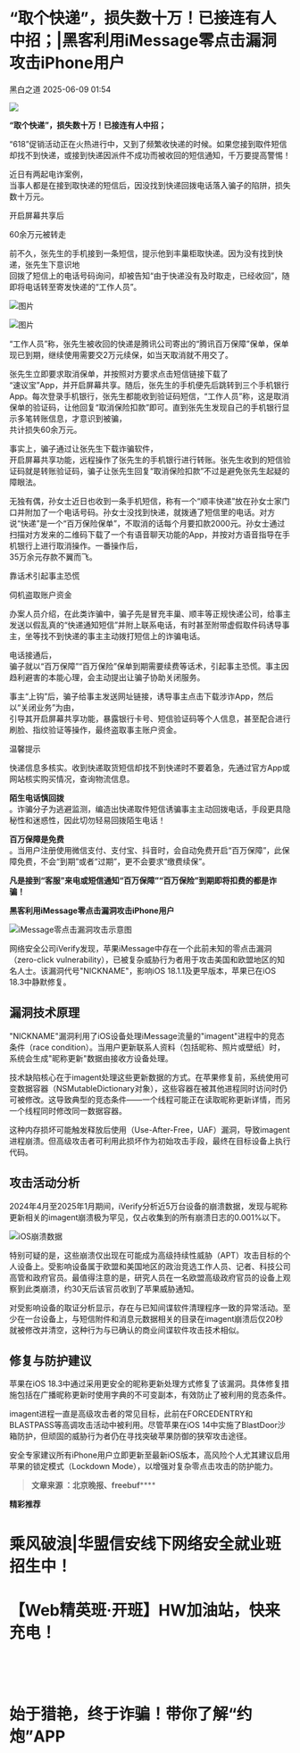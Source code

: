 #  “取个快递”，损失数十万！已接连有人中招；|黑客利用iMessage零点击漏洞攻击iPhone用户  
 黑白之道   2025-06-09 01:54  
  
![](https://mmbiz.qpic.cn/mmbiz_gif/3xxicXNlTXLicwgPqvK8QgwnCr09iaSllrsXJLMkThiaHibEntZKkJiaicEd4ibWQxyn3gtAWbyGqtHVb0qqsHFC9jW3oQ/640?wx_fmt=gif "")  
  
**“取个快递”，损失数十万！已接连有人中招；**  
  
  
  
“618”促销活动正在火热进行中，又到了频繁收快递的时候。如果您接到取件短信却找不到快递，或接到快递因派件不成功而被收回的短信通知，千万要提高警惕！  
  
近日有两起电诈案例，  
当事人都是在接到取快递的短信后，因没找到快递回拨电话落入骗子的陷阱，损失数十万元。  
  
开启屏幕共享后  
  
60余万元被转走  
  
前不久，张先生的手机接到一条短信，提示他到丰巢柜取快递。因为没有找到快递，张先生下意识地  
回拨了短信上的电话号码询问，却被告知“由于快递没有及时取走，已经收回”，随即将电话转至寄发快递的“工作人员”。  
  
![图片](https://mmbiz.qpic.cn/sz_mmbiz_jpg/CmOFdN2j62llGV0uutrckzGsGbHRPpamicDZu9h2qYeHjn9oJIqMtOTZ8gpaPsGCv27A51ibBGmVocVBDVsib2jSg/640?wx_fmt=jpeg&from=appmsg&wxfrom=13&tp=wxpic "")  
  
![图片](https://mmbiz.qpic.cn/sz_mmbiz_jpg/CmOFdN2j62llGV0uutrckzGsGbHRPpamfEfYK2lB8VaV7cJricxP6CKaHPvnfOS4RYbJiakaDaK9jibpiaEusUSr3A/640?wx_fmt=jpeg&from=appmsg&wxfrom=13&tp=wxpic "")  
  
“工作人员”称，张先生被收回的快递是腾讯公司寄出的“腾讯百万保障”保单，保单现已到期，继续使用需要交2万元续保，如当天取消就不用交了。  
  
张先生立即要求取消保单，并按照对方要求点击短信链接下载了  
“速议宝”App，并开启屏幕共享。随后，张先生的手机便先后跳转到三个手机银行App。每次登录手机银行，张先生都能收到验证码短信，“工作人员”称，这是取消保单的验证码，让他回复“取消保险扣款”即可。直到张先生发现自己的手机银行显示多笔转账信息，才意识到被骗，  
共计损失60余万元。  
  
事实上，骗子通过让张先生下载诈骗软件，  
开启屏幕共享功能，远程操作了张先生的手机银行进行转账。张先生收到的短信验证码就是转账验证码，骗子让张先生回复“取消保险扣款”不过是避免张先生起疑的障眼法。  
  
无独有偶，孙女士近日也收到一条手机短信，称有一个“顺丰快递”放在孙女士家门口并附加了一个电话号码。孙女士没找到快递，就拨通了短信里的电话。对方说“快递”是一个“百万保险保单”，不取消的话每个月要扣款2000元。孙女士通过扫描对方发来的二维码下载了一个有语音聊天功能的App，并按对方语音指导在手机银行上进行取消操作。一番操作后，  
35万余元存款不翼而飞。  
  
靠话术引起事主恐慌  
  
伺机盗取账户资金  
  
办案人员介绍，在此类诈骗中，骗子先是冒充丰巢、顺丰等正规快递公司，给事主发送以假乱真的“快递通知短信”并附上联系电话，有时甚至附带虚假取件码诱导事主，坐等找不到快递的事主主动拨打短信上的诈骗电话。  
  
电话接通后，  
骗子就以“百万保障”“百万保险”保单到期需要续费等话术，引起事主恐慌。事主因趋利避害的本能心理，会主动提出让骗子协助关闭服务。  
  
事主“上钩”后，骗子给事主发送网址链接，诱导事主点击下载涉诈App，然后以“关闭业务”为由，  
引导其开启屏幕共享功能，暴露银行卡号、短信验证码等个人信息，甚至配合进行刷脸、指纹验证等操作，最终盗取事主账户资金。  
  
温馨提示  
  
快递信息多核实。收到快递取货短信却找不到快递时不要着急，先通过官方App或网站核实购买情况，查询物流信息。  
  
**陌生电话慎回拨**  
。诈骗分子为逃避监测，编造出快递取件短信诱骗事主主动回拨电话，手段更具隐秘性和迷惑性，因此切勿轻易回拨陌生电话！  
  
**百万保障是免费**  
。当用户注册使用微信支付、支付宝、抖音时，会自动免费开启“百万保障”，此保障免费，不会“到期”或者“过期”，更不会要求“缴费续保”。  
  
**凡是接到“客服”来电或短信通知“百万保障”“百万保险”到期即将扣费的都是诈骗！**  
  
**黑客利用iMessage零点击漏洞攻击iPhone用户**  
  
  
![iMessage零点击漏洞攻击示意图](https://mmbiz.qpic.cn/mmbiz_jpg/3xxicXNlTXL8ibibib3t3umBQnURaCo9pcEgHKzWEHOjW4ucAeWTZsqZofn0cWEBpQnycYGM4Kqv3lSibsU3yP3icUKg/640?wx_fmt=jpeg&from=appmsg "")  
  
网络安全公司iVerify发现，苹果iMessage中存在一个此前未知的零点击漏洞（zero-click vulnerability），已被复杂威胁行为者用于攻击美国和欧盟地区的知名人士。该漏洞代号"NICKNAME"，影响iOS 18.1.1及更早版本，苹果已在iOS 18.3中静默修复。  
## 漏洞技术原理  
  
"NICKNAME"漏洞利用了iOS设备处理iMessage流量的"imagent"进程中的竞态条件（race condition）。当用户更新联系人资料（包括昵称、照片或壁纸）时，系统会生成"昵称更新"数据由接收方设备处理。  
  
技术缺陷核心在于imagent处理这些更新数据的方式。在苹果修复前，系统使用可变数据容器（NSMutableDictionary对象），这些容器在被其他进程同时访问时仍可被修改。这导致典型的竞态条件——一个线程可能正在读取昵称更新详情，而另一个线程同时修改同一数据容器。  
  
这种内存损坏可能触发释放后使用（Use-After-Free，UAF）漏洞，导致imagent进程崩溃。但高级攻击者可利用此损坏作为初始攻击手段，最终在目标设备上执行代码。  
## 攻击活动分析  
  
2024年4月至2025年1月期间，iVerify分析近5万台设备的崩溃数据，发现与昵称更新相关的imagent崩溃极为罕见，仅占收集到的所有崩溃日志的0.001%以下。  
  
![iOS崩溃数据](https://mmbiz.qpic.cn/mmbiz_jpg/3xxicXNlTXL8ibibib3t3umBQnURaCo9pcEgSos5YBNuhR819iaDT3Htt4dJSqibvHzSQqzeX1XYKRl8IKBhkW5JbVRw/640?wx_fmt=jpeg&from=appmsg "")  
  
特别可疑的是，这些崩溃仅出现在可能成为高级持续性威胁（APT）攻击目标的个人设备上。受影响设备属于欧盟和美国地区的政治竞选工作人员、记者、科技公司高管和政府官员。最值得注意的是，研究人员在一名欧盟高级政府官员的设备上观察到此类崩溃，约30天后该官员收到了苹果威胁通知。  
  
对受影响设备的取证分析显示，存在与已知间谍软件清理程序一致的异常活动。至少在一台设备上，与短信附件和消息元数据相关的目录在imagent崩溃后仅20秒就被修改并清空，这种行为与已确认的商业间谍软件攻击技术相似。  
## 修复与防护建议  
  
苹果在iOS 18.3中通过采用更安全的昵称更新处理方式修复了该漏洞。具体修复措施包括在广播昵称更新时使用字典的不可变副本，有效防止了被利用的竞态条件。  
  
imagent进程一直是高级攻击者的常见目标，此前在FORCEDENTRY和BLASTPASS等高调攻击活动中被利用。尽管苹果在iOS 14中实施了BlastDoor沙箱防护，但顽固的威胁行为者仍在寻找突破苹果防御的狭窄攻击途径。  
  
安全专家建议所有iPhone用户立即更新至最新iOS版本，高风险个人尤其建议启用苹果的锁定模式（Lockdown Mode），以增强对复杂零点击攻击的防护能力。  
  
> **文章来源 ：北京晚报、freebuf******  
  
  
**精彩推荐**  
  
  
  
  
# 乘风破浪|华盟信安线下网络安全就业班招生中！  
  
  
[](http://mp.weixin.qq.com/s?__biz=MzAxMjE3ODU3MQ==&mid=2650575781&idx=2&sn=ea0334807d87faa0c2b30770b0fa710d&chksm=83bdf641b4ca7f5774129396e8e916645b7aa7e2e2744984d724ca0019e913b491107e1d6e29&scene=21#wechat_redirect)  
  
  
# 【Web精英班·开班】HW加油站，快来充电！  
  
  
‍[](http://mp.weixin.qq.com/s?__biz=MzAxMjE3ODU3MQ==&mid=2650594891&idx=1&sn=b2c5659bb6bce6703f282e8acce3d7cb&chksm=83bdbbafb4ca32b9044716aec713576156968a5753fd3a3d6913951a8e2a7e968715adea1ddc&scene=21#wechat_redirect)  
  
  
‍  
# 始于猎艳，终于诈骗！带你了解“约炮”APP  
  
[](http://mp.weixin.qq.com/s?__biz=MzAxMjE3ODU3MQ==&mid=2650575222&idx=1&sn=ce9ab9d633804f2a0862f1771172c26a&chksm=83bdf492b4ca7d843d508982b4550e289055c3181708d9f02bf3c797821cc1d0d8652a0d5535&scene=21#wechat_redirect)  
  
**‍**  
  
  
